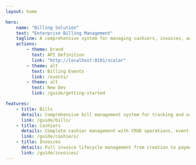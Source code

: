 ```yaml
---
layout: home

hero:
    name: "Billing Solution"
    text: "Enterprise Billing Management"
    tagline: A comprehensive system for managing cashiers, invoices, and billing operations with event-driven architecture
    actions:
        - theme: brand
          text: API Definition
          link: "http://localhost:8101/scalar"
        - theme: alt
          text: Billing Events
          link: /events/
        - theme: alt
          text: New Dev
          link: /guide/getting-started

features:
    - title: Bills
      details: Comprehensive bill management system for tracking and organizing billing records (coming soon)
      link: /guide/bills/
    - title: Cashiers
      details: Complete cashier management with CRUD operations, event-driven workflows, and payment tracking
      link: /guide/cashiers/
    - title: Invoices
      details: Full invoice lifecycle management from creation to payment with status tracking and automated workflows
      link: /guide/invoices/
---
```

